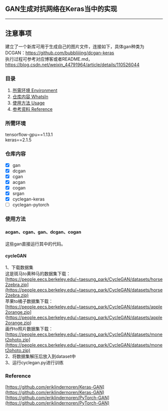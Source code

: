 ## GAN生成对抗网络在Keras当中的实现
---

## 注意事项
建立了一个新库可用于生成自己的图片文件，连接如下，具体gan种类为DCGAN：https://github.com/bubbliiiing/dcgan-keras  
执行过程可参考对应博客或者README.md，https://blog.csdn.net/weixin_44791964/article/details/110526044

### 目录
1. [所需环境 Environment](#所需环境)
2. [仓库内容 WhatsIn](#仓库内容)
3. [使用方法 Usage](#使用方法)
4. [参考资料 Reference](#Reference)

### 所需环境
tensorflow-gpu==1.13.1  
keras==2.1.5  

### 仓库内容
- [x] gan
- [x] dcgan
- [x] cgan
- [x] acgan
- [x] cogan
- [x] srgan
- [x] cyclegan-keras
- [ ] cyclegan-pytorch

### 使用方法
#### acgan、cgan、gan、dcgan、cogan
这些gan直接运行其中的代码。  
  
#### cycleGAN
1、下载数据集  
这是斑马to黄种马的数据集下载：  
[https://people.eecs.berkeley.edu/~taesung_park/CycleGAN/datasets/horse2zebra.zip](https://people.eecs.berkeley.edu/~taesung_park/CycleGAN/datasets/horse2zebra.zip)  
苹果to橘子数据集下载：   
[https://people.eecs.berkeley.edu/~taesung_park/CycleGAN/datasets/apple2orange.zip]  (https://people.eecs.berkeley.edu/~taesung_park/CycleGAN/datasets/apple2orange.zip)   
画作to照片数据集下载：   
[https://people.eecs.berkeley.edu/~taesung_park/CycleGAN/datasets/monet2photo.zip](https://people.eecs.berkeley.edu/~taesung_park/CycleGAN/datasets/monet2photo.zip)   
2、将数据集解压后放入到dataset中  
3、运行cyclegan.py进行训练  

### Reference
[https://github.com/eriklindernoren/Keras-GAN](https://github.com/eriklindernoren/Keras-GAN)  
[https://github.com/eriklindernoren/PyTorch-GAN](https://github.com/eriklindernoren/PyTorch-GAN) 
